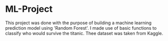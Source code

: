 # ML-Project
This project was done with the purpose of building a machine learning prediction model using 'Random Forest'. I made use of basic functions to classify who would survive the titanic. Thee dataset was taken from Kaggle.
